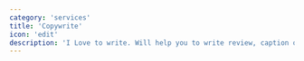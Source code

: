 ```yaml
---
category: 'services'
title: 'Copywrite'
icon: 'edit'
description: 'I Love to write. Will help you to write review, caption other stuff for your product and gain more attension from people'
---
```

